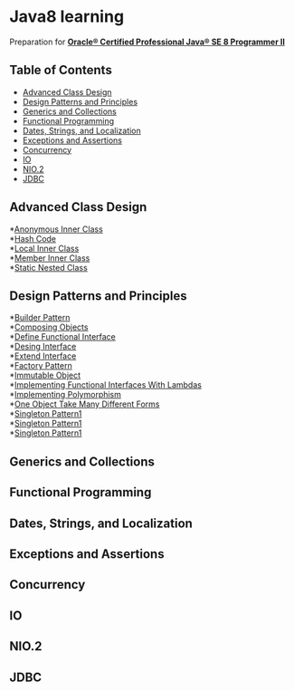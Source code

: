 # Java8 learning
Preparation for **[Oracle® Certified Professional Java® SE 8 Programmer II](https://education.oracle.com/pls/web_prod-plq-dad/db_pages.getpage?page_id=654&get_params=p_id:357&p_org_id=1001&lang=US#tabs-2-1)**

## Table of Contents

* [Advanced Class Design](#advanced-class-design)
* [Design Patterns and Principles](#design-patterns-and-principles)
* [Generics and Collections](#generics-and-collections)
* [Functional Programming](#functional-programming)
* [Dates, Strings, and Localization](#dates,-strings,-and-localization)
* [Exceptions and Assertions](#exceptions-and-assertions)
* [Concurrency](#concurrency)
* [IO](#io)
* [NIO.2](#nio.2)
* [JDBC](#jdbc)

## Advanced Class Design

*[Anonymous Inner Class](./Java-8/src/advancedClassDesign/AnonymousInnerClass.java) <br />
*[Hash Code](./Java-8/src/advancedClassDesign/HashCode.java) <br />
*[Local Inner Class](./Java-8/src/advancedClassDesign/LocalInnerClass.java) <br />
*[Member Inner Class](./Java-8/src/advancedClassDesign/MemberInnerClass.java) <br />
*[Static Nested Class](./Java-8/src/advancedClassDesign/StaticNestedClass.java)

## Design Patterns and Principles

*[Builder Pattern](./Java-8/src/designPatternsAndPrinciples/BuilderPattern.java) <br />
*[Composing Objects](./Java-8/src/designPatternsAndPrinciples/ComposingObjects.java) <br />
*[Define Functional Interface](./Java-8/src/designPatternsAndPrinciples/DefineFunctionalInterface.java) <br />
*[Desing Interface](./Java-8/src/designPatternsAndPrinciples/DesingInterface.java) <br />
*[Extend Interface](./Java-8/src/designPatternsAndPrinciples/ExtendInterface.java) <br />
*[Factory Pattern](./Java-8/src/designPatternsAndPrinciples/FactoryPattern.java) <br />
*[Immutable Object](./Java-8/src/designPatternsAndPrinciples/ImmutableObject.java) <br />
*[Implementing Functional Interfaces With Lambdas](./Java-8/src/designPatternsAndPrinciples/ImplementingFunctionalInterfacesWithLambdas.java) <br />
*[Implementing Polymorphism](./Java-8/src/designPatternsAndPrinciples/ImplementingPolymorphism.java) <br />
*[One Object Take Many Different Forms](./Java-8/src/designPatternsAndPrinciples/OneObjectTakeManyDifferentForms.java) <br />
*[Singleton Pattern1](./Java-8/src/designPatternsAndPrinciples/SingletonPattern1.java) <br />
*[Singleton Pattern1](./Java-8/src/designPatternsAndPrinciples/SingletonPattern2.java) <br />
*[Singleton Pattern1](./Java-8/src/designPatternsAndPrinciples/SingletonPattern3.java) <br />

## Generics and Collections

## Functional Programming

## Dates, Strings, and Localization

## Exceptions and Assertions

## Concurrency

## IO

## NIO.2

## JDBC
